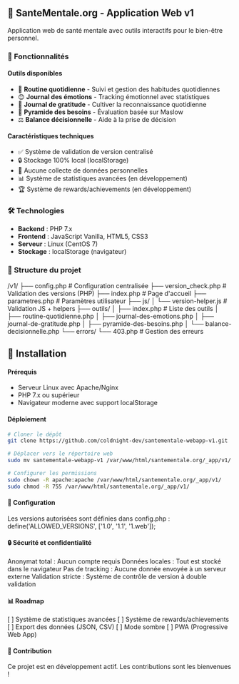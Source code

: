 ## 🧠 SanteMentale.org - Application Web v1

Application web de santé mentale avec outils interactifs pour le bien-être personnel.

### 🌟 Fonctionnalités

#### Outils disponibles
- 📝 **Routine quotidienne** - Suivi et gestion des habitudes quotidiennes
- 😊 **Journal des émotions** - Tracking émotionnel avec statistiques
- 🙏 **Journal de gratitude** - Cultiver la reconnaissance quotidienne
- 🔺 **Pyramide des besoins** - Évaluation basée sur Maslow
- ⚖️ **Balance décisionnelle** - Aide à la prise de décision

#### Caractéristiques techniques
- ✅ Système de validation de version centralisé
- 🔒 Stockage 100% local (localStorage)
- 🚫 Aucune collecte de données personnelles
- 📊 Système de statistiques avancées (en développement)
- 🏆 Système de rewards/achievements (en développement)

### 🛠️ Technologies

- **Backend** : PHP 7.x
- **Frontend** : JavaScript Vanilla, HTML5, CSS3
- **Serveur** : Linux (CentOS 7)
- **Stockage** : localStorage (navigateur)

### 📁 Structure du projet
/v1/ ├── config.php                    # Configuration centralisée ├── version_check.php             # Validation des versions (PHP) ├── index.php                     # Page d'accueil ├── parametres.php                # Paramètres utilisateur ├── js/ │   └── version-helper.js         # Validation JS + helpers ├── outils/ │   ├── index.php                 # Liste des outils │   ├── routine-quotidienne.php │   ├── journal-des-emotions.php │   ├── journal-de-gratitude.php │   ├── pyramide-des-besoins.php │   └── balance-decisionnelle.php └── errors/ └── 403.php                   # Gestion des erreurs
## 🚀 Installation

#### Prérequis
- Serveur Linux avec Apache/Nginx
- PHP 7.x ou supérieur
- Navigateur moderne avec support localStorage

#### Déploiement
```bash
# Cloner le dépôt
git clone https://github.com/coldnight-dev/santementale-webapp-v1.git

# Déplacer vers le répertoire web
sudo mv santementale-webapp-v1 /var/www/html/santementale.org/_app/v1/

# Configurer les permissions
sudo chown -R apache:apache /var/www/html/santementale.org/_app/v1/
sudo chmod -R 755 /var/www/html/santementale.org/_app/v1/
```

#### 🔧 Configuration
Les versions autorisées sont définies dans config.php :
define('ALLOWED_VERSIONS', ['1.0', '1.1', '1.web']);

#### 🔒 Sécurité et confidentialité
Anonymat total : Aucun compte requis
Données locales : Tout est stocké dans le navigateur
Pas de tracking : Aucune donnée envoyée à un serveur externe
Validation stricte : Système de contrôle de version à double validation

#### 📊 Roadmap
[ ] Système de statistiques avancées
[ ] Système de rewards/achievements
[ ] Export des données (JSON, CSV)
[ ] Mode sombre
[ ] PWA (Progressive Web App)
#### 🤝 Contribution
Ce projet est en développement actif. Les contributions sont les bienvenues !
